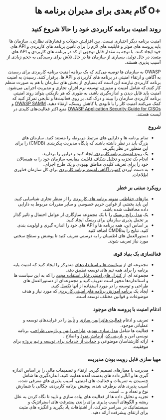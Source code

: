 # <div dir="rtl" align="right">+O گام بعدی برای مدیران برنامه ها</div> 

## <div dir="rtl" align="right">روند امنیت برنامه کاربردی خود را حالا شروع کنید</div>

<p dir="rtl" align="right">امنیت برنامه دیگر اختیاری نیست. بین افزایش حملات و فشارهای نظارتی، سازمان ها باید پروسه های موثر و قابلیت های لازم را برای تأمین برنامه های کاربردی و API های خود ایجاد کنند. با توجه به مقدار قابل توجهی از کد در برنامه های کاربردی و API های متعدد در حال تولید، بسیاری از سازمان ها در حال تلاش برای رسیدگی به حجم زیادی از آسیب پذیری هستند.</p>

<p dir="rtl" align="right">OWASP به سازمان ها توصیه می‌کند که یک برنامه امنیت برنامه کاربردی برای رسیدن به آگاهی و ارتقاء امنیتی در برنامه های کاربردی و API ها، برقرار کنند. رسیدن به امنیت برنامه کاربردی نیازمند این است که بسیاری از بخش های سازمان با هم به صورت منظم کار کنند،‌که شامل امنیت و ممیزی، توسعه نرم افزار، تجاری و مدیریت اجرایی می‌شود. امنیت باید قابل دیدن و اندازه‌گیری باشد، به طوری که هر بازیکنی بتواند روند امنیتی برنامه کاربردی سازمان را ببیند و درک کند. بر روی فعالیت‌ها و نتایجی تمرکز کنید که کمک می‌کنند امنیت کار را با نابودی یا کاهش ریسک، ارتقاء دهید. <a href="https://wiki.owasp.org/index.php/OWASP_SAMM_Project">OWASP SAMM</a> و <a href="https://wiki.owasp.org/index.php/Application_Security_Guide_For_CISOs">OWASP Application Security Guide for CISOs</a> منبع اکثر فعالیت‌های کلیدی در لیست هستند.</p>

### <div dir="rtl" align="right">شروع</div>

<ul dir="rtl" align="right">
  <li>
    تمام برنامه ها و دارایی های مرتبط مربوطه را مستند کنید. سازمان های بزرگ باید در نظر داشته باشند که پایگاه مدیریت پیکربندی (CMDB) را برای این منظور در نظر بگیرند.
  </li>
  <li>
    یک <a href="https://wiki.owasp.org/index.php/SAMM_-_Strategy_&_Metrics_-_1">روند امنیت برنامه کاربردی </a> ایجاد کنید و درایور را بردارید.
  </li>
  <li>
    انجام یک <a href="https://wiki.owasp.org/index.php/SAMM_-_Strategy_&_Metrics_-_3">تجزیه و تحلیل شکاف قابلیت</a> مقایسه سازمان خود را به همسالان خود را برای تعریف کلیدی مناطق بهبودی و یک طرح اجرای.
</li>
  <li>
    به دست آوردن <a href="https://wiki.owasp.org/index.php/SAMM_-_Education_&_Guidance_-_1">کمپین آگاهی امنیت برنامه کاربردی</a> برای کل سازمان فناوری اطلاعات.
  </li>
</ul>

### <div dir="rtl" align="right">رویکرد مبتنی بر خطر</div>

<ul dir="rtl" align="right">
  <li>
    <a href="https://wiki.owasp.org/index.php/SAMM_-_Strategy_&_Metrics_-_2">نیازهای حفاظتی</a> <a href="https://wiki.owasp.org/index.php/SAMM_-_Strategy_&_Metrics_-_2">نمونه برنامه های کاربردی</a> را از منظر تجاری شناسایی کنید. این باید بخشی از قوانین حریم خصوصی و سایر مقررات مربوط به دارایی داده محافظت شده باشد.
  </li>
  <li>
    یک <a href="https://wiki.owasp.org/index.php/OWASP_Risk_Rating_Methodology">مدل رایج ریسک</a> را با یک مجموعه سازگاری از عوامل احتمال و تاثیر گذار بر تحمل پذیری سازمان برای ریسک ایجاد کنید.
  </li>
  <li>
بر اساس این، همه برنامه ها و API های خود را اندازه گیری و اولویت بندی کنید. نتایج را بهCMDB  اضافه کنید
  </li>
  <li>
دستورالعمل های اطمینان را به درستی تعریف کنید تا پوشش و سطح سختی مورد نیاز تعریف شوند.
  </li>
</ul>

### <div dir="rtl" align="right">فعالسازی یک بنیاد قوی</div>

<ul dir="rtl" align="right">
  <li>
    مجموعه ای از <a href="https://wiki.owasp.org/index.php/SAMM_-_Policy_&_Compliance_-_2">سیاست ها و استانداردها</a>ی متمرکز را ایجاد کنید که امنیت پایه برنامه را برای همه تیم های توسعه تطبیق دهد.
  </li>
  <li>
    مجموعه ای از <a href="https://wiki.owasp.org/index.php/OWASP_Security_Knowledge_Framework">کنترل های امنیتی قابل استفاده مجدد</a> را که به این سیاست ها و استانداردها مجهز است تعریف کنید و مجموعه‌ای از دستورالعمل های طراحی و توسعه را در مورد استفاده از آنها تکمیل کنید. 
  </li>
  <li>
    ایجاد یک <a href="https://wiki.owasp.org/index.php/SAMM_-_Education_&_Guidance_-_2">برنامه آموزش برنامه های امنیتی کاربردی</a> که مورد نیاز و هدف موضوعات و قوانین مختلف توسعه است.
  </li>
</ul>

### <div dir="rtl" align="right">ادغام امنیت با پروسه های موجود</div>

<ul dir="rtl" align="right">
  <li>
    تعریف و ادغام <a href="https://wiki.owasp.org/index.php/SAMM_-_Construction">فعالیت های ایمن سازی</a> و <a href="https://wiki.owasp.org/index.php/SAMM_-_Verification">تأیید</a> را در فرایندهای توسعه و عملیاتی موجود.
  </li>
  <li>
    فعالیت ها شامل <a href="https://wiki.owasp.org/index.php/SAMM_-_Threat_Assessment_-_1">مدل سازی تهدید</a>، <a href="https://wiki.owasp.org/index.php/SAMM_-_Design_Review_-_1">طراحی ایمن و بازبینی طراحی</a>، برنامه نویسی امن و <a href="https://wiki.owasp.org/index.php/SAMM_-_Code_Review_-_1">بازبینی کد</a>، <a href="https://wiki.owasp.org/index.php/SAMM_-_Security_Testing_-_1">آزمایش نفوذ</a> و اصلاح .
  </li>
  <li>
    ارائه کارشناسان موضوعی و <a href="https://wiki.owasp.org/index.php/SAMM_-_Education_&_Guidance_-_3">حمایت از خدمات برای توسعه و تیم پروژه</a> برای موفقیت.
  </li>
</ul>

### <div dir="rtl" align="right">مهیا سازی قابل رویت بودن مدیریت</div>

<ul dir="rtl" align="right">
  <li>
    مدیریت با معیارهای تصمیم گیری. ارتقاء و تصمیمات مالی را بر اساس اندازه گیری ها و آنالیز داده های بدست آمده هدایت کنید. اندازه‌گیری ها شامل چسبیدن به تمرینات و فعالیت های امنیتی، آسیب پذیری های معرفی شده، آسیب پذیری های برطرف شده، پوشش برنامه کاربردی، چگالی با شمارش نوع و تعداد و ... است. 
  </li>
  <li>تجزیه و تحلیل داده ها از فعالیت های پیاده سازی و تایید تا نگاه کردن به علل ریشه و الگوهای آسیب پذیری برای راندن پیشرفت های استراتژیک و سیستماتیک در سراسر شرکت. از اشتباهات یاد بگیرید و انگیزه های مثبت برای ارتقای پیشرفت ارائه دهید.
  </li>
</ul>
